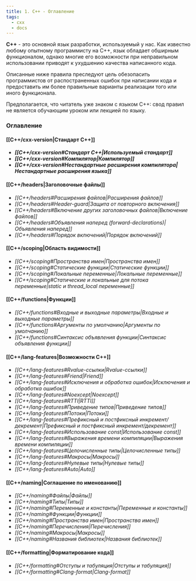 ```yaml
---
title: 1. С++ - Оглавление
tags:
  - cxx
  - docs
---
```

**C++** - это основной язык разработки, используемый у нас.
Как известно любому опытному программисту на С++, язык обладает обширным функционалом, однако многие его возможности при неправильном использовании приводят к ухудшению качества написанного кода.

Описанные ниже правила преследуют цель обезопасить программистов от распостраненных ошибок при написании кода и предоставить им более правильные варианты реализации того или иного функционала.

Предполагается, что читатель уже знаком с языком С++: свод правил не является обучающим уроком или лекцией по языку.
### Оглавление
#### **[[C++/cxx-version|Стандарт С++]]**
- ***[[C++/cxx-version#Стандарт C++|Используемый стандарт]]***
- ***[[C++/cxx-version#Компилятор|Компилятор]]***
- ***[[C++/cxx-version#Нестандартные расширения компилятора|Нестандартные расширения языка]]***
#### [[C++/headers|Заголовочные файлы]]
- *[[C++/headers#Расширения файлов|Расширения файлов]]*
- *[[C++/headers#Header-guard|Защита от повторного включения]]*
- *[[C++/headers#Включение других заголовочных файлов|Включение файлов]]*
- *[[C++/headers#Объявления наперед (forward-declarations)|Объявления наперед]]*
- *[[C++/headers#Порядок включений|Порядок включений]]*
#### [[C++/scoping|Область видимости]]
- *[[C++/scoping#Пространства имен|Пространства имен]]*
- *[[C++/scoping#Статические функции|Статические функции]]*
- *[[C++/scoping#Локальные переменные|Локальные переменные]]*
- *[[C++/scoping#Статические и локальные для потока переменные|static и thread_local переменные]]*
#### [[C++/functions|Функции]]
- *[[C++/functions#Входные и выходные параметры|Входные и выходные параметры]]*
- *[[C++/functions#Аргументы по умолчанию|Аргументы по умолчанию]]*
- *[[C++/functions#Синтаксис объявления функции|Синтаксис объявления функции]]*
#### [[C++/lang-features|Возможности C++]]
- *[[C++/lang-features#Rvalue-ссылки|Rvalue-ссылки]]*
- *[[C++/lang-features#Friend|Friend]]*
- *[[C++/lang-features#Исключения и обработка ошибок|Исключения и обработка ошибок]]*
- *[[C++/lang-features#Noexcept|Noexcept]]*
- *[[C++/lang-features#RTTI|RTTI]]*
- *[[C++/lang-features#Приведение типов|Приведение типов]]*
- *[[C++/lang-features#Потоки|Потоки]]*
- *[[C++/lang-features#Префиксный и постфиксный инкремент/декремент|Префиксный и постфиксный инкремент/декремент]]*
- *[[C++/lang-features#Использование const|Использование const]]*
- *[[C++/lang-features#Выражения времени компиляции|Выражения времени компиляции]]*
- *[[C++/lang-features#Целочисленные типы|Целочисленные типы]]*
- *[[C++/lang-features#Макросы|Макросы]]*
- *[[C++/lang-features#Нулевые типы|Нулевые типы]]*
- *[[C++/lang-features#Auto|Auto]]*
#### [[C++/naming|Соглашение по именованию]]
- *[[C++/naming#Файлы|Файлы]]*
- *[[C++/naming#Типы|Типы]]*
- *[[C++/naming#Переменные и константы|Переменные и константы]]*
- *[[C++/naming#Функции|Функции]]*
- *[[C++/naming#Пространства имен|Пространства имен]]*
- *[[C++/naming#Перечисления|Перечисления]]*
- *[[C++/naming#Макросы|Макросы]]*
- *[[C++/naming#Названия библиотек|Названия библиотек]]*
#### [[C++/formatting|Форматирование кода]]
- *[[C++/formatting#Отступы и табуляция|Отступы и табуляция]]*
- *[[C++/formatting#Clang-format|Clang-format]]*